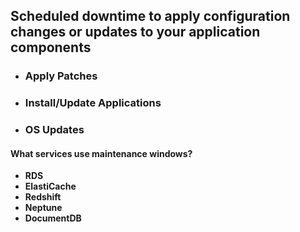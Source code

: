 ## Scheduled downtime to apply configuration changes or updates to your application components
- ### Apply Patches
- ### Install/Update Applications
- ### OS Updates

#### What services use maintenance windows?
- **RDS**
- **ElastiCache**
- **Redshift**
- **Neptune**
- **DocumentDB**

